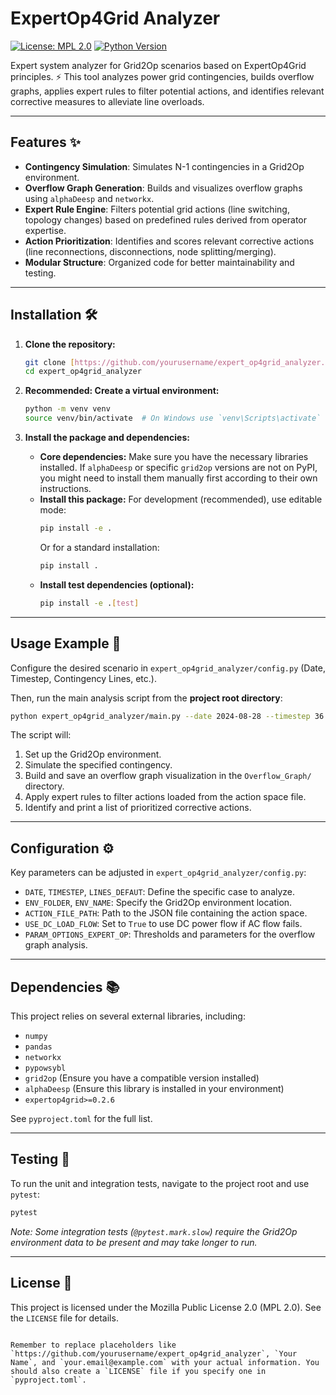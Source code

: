 


# ExpertOp4Grid Analyzer

[![License: MPL 2.0](https://img.shields.io/badge/License-MPL_2.0-brightgreen.svg)](https://opensource.org/licenses/MPL-2.0)
[![Python Version](https://img.shields.io/badge/python-3.8+-blue.svg)](https://www.python.org/downloads/)

Expert system analyzer for Grid2Op scenarios based on ExpertOp4Grid principles. ⚡️ This tool analyzes power grid contingencies, builds overflow graphs, applies expert rules to filter potential actions, and identifies relevant corrective measures to alleviate line overloads.

---

## Features ✨

* **Contingency Simulation**: Simulates N-1 contingencies in a Grid2Op environment.
* **Overflow Graph Generation**: Builds and visualizes overflow graphs using `alphaDeesp` and `networkx`.
* **Expert Rule Engine**: Filters potential grid actions (line switching, topology changes) based on predefined rules derived from operator expertise.
* **Action Prioritization**: Identifies and scores relevant corrective actions (line reconnections, disconnections, node splitting/merging).
* **Modular Structure**: Organized code for better maintainability and testing.

---

## Installation 🛠️

1.  **Clone the repository:**
    ```bash
    git clone [https://github.com/yourusername/expert_op4grid_analyzer.git](https://github.com/yourusername/expert_op4grid_analyzer.git)
    cd expert_op4grid_analyzer
    ```

2.  **Recommended: Create a virtual environment:**
    ```bash
    python -m venv venv
    source venv/bin/activate  # On Windows use `venv\Scripts\activate`
    ```

3.  **Install the package and dependencies:**
    * **Core dependencies:** Make sure you have the necessary libraries installed. If `alphaDeesp` or specific `grid2op` versions are not on PyPI, you might need to install them manually first according to their own instructions.
    * **Install this package:** For development (recommended), use editable mode:
        ```bash
        pip install -e .
        ```
        Or for a standard installation:
        ```bash
        pip install .
        ```
    * **Install test dependencies (optional):**
        ```bash
        pip install -e .[test]
        ```

---

## Usage Example 🚀

Configure the desired scenario in `expert_op4grid_analyzer/config.py` (Date, Timestep, Contingency Lines, etc.).

Then, run the main analysis script from the **project root directory**:

```bash
python expert_op4grid_analyzer/main.py --date 2024-08-28 --timestep 36 --lines-defaut FRON5L31LOUHA P.SAOL31RONCI
````

The script will:

1.  Set up the Grid2Op environment.
2.  Simulate the specified contingency.
3.  Build and save an overflow graph visualization in the `Overflow_Graph/` directory.
4.  Apply expert rules to filter actions loaded from the action space file.
5.  Identify and print a list of prioritized corrective actions.

-----

## Configuration ⚙️

Key parameters can be adjusted in `expert_op4grid_analyzer/config.py`:

  * `DATE`, `TIMESTEP`, `LINES_DEFAUT`: Define the specific case to analyze.
  * `ENV_FOLDER`, `ENV_NAME`: Specify the Grid2Op environment location.
  * `ACTION_FILE_PATH`: Path to the JSON file containing the action space.
  * `USE_DC_LOAD_FLOW`: Set to `True` to use DC power flow if AC flow fails.
  * `PARAM_OPTIONS_EXPERT_OP`: Thresholds and parameters for the overflow graph analysis.

-----

## Dependencies 📚

This project relies on several external libraries, including:

  * `numpy`
  * `pandas`
  * `networkx`
  * `pypowsybl`
  * `grid2op` (Ensure you have a compatible version installed)
  * `alphaDeesp` (Ensure this library is installed in your environment)
  * `expertop4grid>=0.2.6`

See `pyproject.toml` for the full list.

-----

## Testing 🧪

To run the unit and integration tests, navigate to the project root and use `pytest`:

```bash
pytest
```

*Note: Some integration tests (`@pytest.mark.slow`) require the Grid2Op environment data to be present and may take longer to run.*

-----

## License 📜

This project is licensed under the Mozilla Public License 2.0 (MPL 2.0). See the `LICENSE` file for details.

```

Remember to replace placeholders like `https://github.com/yourusername/expert_op4grid_analyzer`, `Your Name`, and `your.email@example.com` with your actual information. You should also create a `LICENSE` file if you specify one in `pyproject.toml`.
```